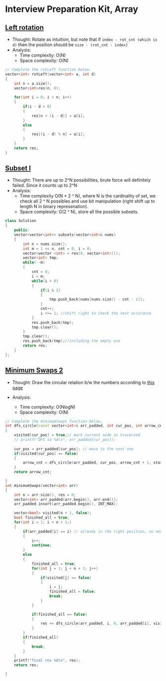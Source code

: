 # Interview Preparation Kit, Array

## [Left rotation](https://www.hackerrank.com/challenges/ctci-array-left-rotation/problem?h_l=interview&playlist_slugs%5B%5D=interview-preparation-kit&playlist_slugs%5B%5D=arrays)

* Thought: Rotate as intuition, but note that if `index - rot_cnt (which is d)` then the position should be `size - (rot_cnt - index)`
* Analysis: 
    * Time complexity: O(N)
    * Space complexity: O(N)
```cpp
// Complete the rotLeft function below.
vector<int> rotLeft(vector<int> a, int d) 
{
    int n = a.size();
    vector<int>res(n, 0);
    
    for(int i = 0; i < n; i++)
    {
        if(i - d < 0)
        {
            res[n + (i - d)] = a[i];
        }
        else
        {
            res[(i - d) % n] = a[i];
        }
    }
    return res;
}
```

## [Subset I](https://leetcode.com/problems/subsets/)

* Thought: There are up to 2^N possibilities, brute force will definitely failed. Since it counts up to 2^N
* Analysis: 
    * Time complexity O(N * 2 ^ N), where N is the cardinality of set, we check all 2 ^ N possibles and use bit manipulation (right shift up to length N in binary represenation). 
    * Space complexity: O(2 ^ N), store all the possible subsets.

```cpp
class Solution 
{
    public:
    vector<vector<int>> subsets(vector<int>& nums) 
    {
        int n = nums.size();
        int m = 1 << n, cnt = 0, i = 0;
        vector<vector <int> > res(0, vector<int>());
        vector<int> tmp;
        while(--m)
        {
            cnt = 0;
            i = m;
            while(i > 0)
            {
                if(i & 1)
                {
                    tmp.push_back(nums[nums.size() - cnt - 1]);
                }
                cnt++;
                i >>= 1; //shift right to check the next occurance
            }
            res.push_back(tmp);
            tmp.clear();
        }
        tmp.clear();
        res.push_back(tmp);//including the empty one
        return res;
    }
};
```

## [Minimum Swaps 2](https://www.hackerrank.com/challenges/minimum-swaps-2/problem?h_l=interview&playlist_slugs%5B%5D=interview-preparation-kit&playlist_slugs%5B%5D=arrays)
* Thought: Draw the circular relation b/w the numbers according to [this page](https://www.geeksforgeeks.org/minimum-number-swaps-required-sort-array/)

* Analysis: 
    * Time complexity: O(NlogN)
    * Space complexity: O(N)
```cpp
// Complete the minimumSwaps function below.
int dfs_circle(const vector<int>& arr_padded, int cur_pos, int arrow_cnt, int start_num, vector<bool>& visited)
{
    visited[cur_pos] = true;// mark current node as traversed
    // printf("DFS to %d\n", arr_padded[cur_pos]);
    
    cur_pos = arr_padded[cur_pos]; // move to the next one
    if(visited[cur_pos] == false)
    {
        arrow_cnt = dfs_circle(arr_padded, cur_pos, arrow_cnt + 1, start_num, visited); // keep dfs-ing
    }
    return arrow_cnt;

}
int minimumSwaps(vector<int> arr) 
{
    int n = arr.size(), res = 0;
    vector<int> arr_padded(arr.begin(), arr.end());
    arr_padded.insert(arr_padded.begin(), INT_MAX);

    vector<bool> visited(n + 1, false);
    bool finished_all = true;
    for(int i = 1; i < n + 1;)
    {
        if(arr_padded[i] == i) // already in the right position, no need for dfs, to avoid stackoverflow
        {
            i++;
            continue;
        }
        else
        {
            finished_all = true;
            for(int j = 1; j < n + 1; j++)
            {
                if(visited[j] == false)
                {
                    i = j;
                    finished_all = false;
                    break;
                }
            }

            if(finished_all == false)
            {
                res += dfs_circle(arr_padded, i, 0, arr_padded[i], visited);
            }
        }
        if(finished_all)
        {
            break;
        }
    }
    printf("final res %d\n", res);
    return res;

}
```